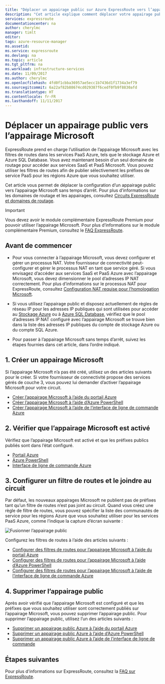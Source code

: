 ```yaml
---
title: "Déplacer un appairage public sur Azure ExpressRoute vers l’appairage Microsoft | Microsoft Docs"
description: "Cet article explique comment déplacer votre appairage public vers l’appairage Microsoft sur ExpressRoute."
services: expressroute
documentationcenter: na
author: cherylmc
manager: timlt
editor: 
tags: azure-resource-manager
ms.assetid: 
ms.service: expressroute
ms.devlang: na
ms.topic: article
ms.tgt_pltfrm: na
ms.workload: infrastructure-services
ms.date: 11/09/2017
ms.author: cherylmc
ms.openlocfilehash: 4fd0f1cbba36957ae5ecc1b7436d1f1734a3ef79
ms.sourcegitcommit: 6a22af82b88674cd029387f6cedf0fb9f8830afd
ms.translationtype: HT
ms.contentlocale: fr-FR
ms.lasthandoff: 11/11/2017
---
```

# <a name="move-a-public-peering-to-microsoft-peering"></a>Déplacer un appairage public vers l’appairage Microsoft

ExpressRoute prend en charge l’utilisation de l’appairage Microsoft avec les filtres de routes dans les services PaaS Azure, tels que le stockage Azure et Azure SQL Database. Vous avez maintenant besoin d’un seul domaine de routage pour accéder aux services SaaS et PaaS Microsoft. Vous pouvez utiliser les filtres de routes afin de publier sélectivement les préfixes de service PaaS pour les régions Azure que vous souhaitez utiliser.

Cet article vous permet de déplacer la configuration d’un appairage public vers l’appairage Microsoft sans temps d’arrêt. Pour plus d’informations sur les domaines de routage et les appairages, consultez [Circuits ExpressRoute et domaines de routage](expressroute-circuit-peerings.md).

> [!IMPORTANT]
> Vous devez avoir le module complémentaire ExpressRoute Premium pour pouvoir utiliser l’appairage Microsoft. Pour plus d’informations sur le module complémentaire Premium, consultez le [FAQ ExpressRoute](expressroute-faqs.md#expressroute-premium).

## <a name="before"></a>Avant de commencer

* Pour vous connecter à l’appairage Microsoft, vous devez configurer et gérer un processus NAT. Votre fournisseur de connectivité peut-configurer et gérer le processus NAT en tant que service géré. Si vous envisagez d’accéder aux services SaaS et PaaS Azure avec l’appairage Microsoft, vous devez dimensionner le pool d’adresses IP NAT correctement. Pour plus d’informations sur le processus NAT pour ExpressRoute, consultez [Configuration NAT requise pour l’homologation Microsoft](expressroute-nat.md#nat-requirements-for-microsoft-peering).

* Si vous utilisez l’appairage public et disposez actuellement de règles de réseau IP pour les adresses IP publiques qui sont utilisées pour accéder au [Stockage Azure](../storage/common/storage-network-security.md) ou à [Azure SQL Database](../sql-database/sql-database-vnet-service-endpoint-rule-overview.md), vérifiez que le pool d’adresses IP NAT configuré avec l’appairage Microsoft se trouve bien dans la liste des adresses IP publiques du compte de stockage Azure ou du compte SQL Azure.

* Pour passer à l’appairage Microsoft sans temps d’arrêt, suivez les étapes fournies dans cet article, dans l’ordre indiqué.

## <a name="create"></a>1. Créer un appairage Microsoft

Si l’appairage Microsoft n’a pas été créé, utilisez un des articles suivants pour le créer. Si votre fournisseur de connectivité propose des services gérés de couche 3, vous pouvez lui demander d’activer l’appairage Microsoft pour votre circuit.

  * [Créer l’appairage Microsoft à l’aide du portail Azure](expressroute-howto-routing-portal-resource-manager.md#msft)
  * [Créer l’appairage Microsoft à l’aide d’Azure PowerShell](expressroute-howto-routing-arm.md#msft)
  * [Créer l’appairage Microsoft à l’aide de l’interface de ligne de commande Azure](howto-routing-cli.md#msft)

## <a name="validate"></a>2. Vérifier que l’appairage Microsoft est activé

Vérifiez que l’appairage Microsoft est activé et que les préfixes publics publiés sont dans l’état configuré.

  * [Portail Azure](expressroute-howto-routing-portal-resource-manager.md#getmsft)
  * [Azure PowerShell](expressroute-howto-routing-arm.md#getmsft)
  * [Interface de ligne de commande Azure](howto-routing-cli.md#getmsft)

## <a name="routefilter"></a>3. Configurer un filtre de routes et le joindre au circuit

Par défaut, les nouveaux appairages Microsoft ne publient pas de préfixes tant qu’un filtre de routes n’est pas joint au circuit. Quand vous créez une règle de filtre de routes, vous pouvez spécifier la liste des communautés de service pour les régions Azure que vous souhaitez utiliser pour les services PaaS Azure, comme l’indique la capture d’écran suivante :

![Fusionner l’appairage public](.\media\how-to-move-peering\public.png)

Configurez les filtres de routes à l’aide des articles suivants :

  * [Configurer des filtres de routes pour l’appairage Microsoft à l’aide du portail Azure](how-to-routefilter-portal.md)
  * [Configurer des filtres de routes pour l’appairage Microsoft à l’aide d’Azure PowerShell](how-to-routefilter-powershell.md)
  * [Configurer des filtres de routes pour l’appairage Microsoft à l’aide de l’interface de ligne de commande Azure](how-to-routefilter-cli.md)

## <a name="delete"></a>4. Supprimer l’appairage public

Après avoir vérifié que l’appairage Microsoft est configuré et que les préfixes que vous souhaitez utiliser sont correctement publiés sur l’appairage Microsoft, vous pouvez supprimer l’appairage public. Pour supprimer l’appairage public, utilisez l’un des articles suivants :

  * [Supprimer un appairage public Azure à l’aide du portail Azure](expressroute-howto-routing-portal-resource-manager.md#deletepublic)
  * [Supprimer un appairage public Azure à l’aide d’Azure PowerShell](expressroute-howto-routing-arm.md#deletepublic)
  * [Supprimer un appairage public Azure à l’aide de l’interface de ligne de commande](howto-routing-cli.md#deletepublic)

## <a name="next-steps"></a>Étapes suivantes

Pour plus d'informations sur ExpressRoute, consultez la [FAQ sur ExpressRoute](expressroute-faqs.md).